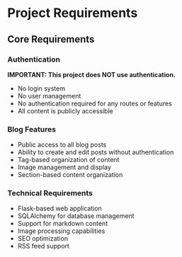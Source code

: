 # Project Requirements

## Core Requirements

### Authentication
**IMPORTANT: This project does NOT use authentication.** 
- No login system
- No user management
- No authentication required for any routes or features
- All content is publicly accessible

### Blog Features
- Public access to all blog posts
- Ability to create and edit posts without authentication
- Tag-based organization of content
- Image management and display
- Section-based content organization

### Technical Requirements
- Flask-based web application
- SQLAlchemy for database management
- Support for markdown content
- Image processing capabilities
- SEO optimization
- RSS feed support 